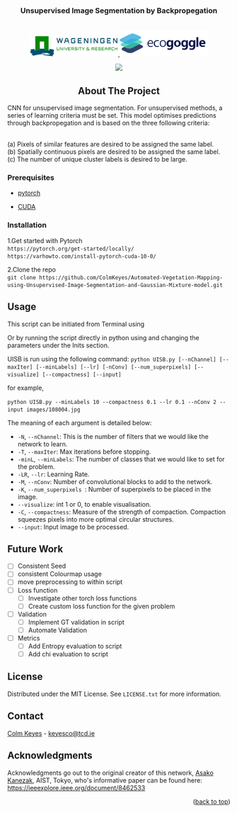 <div id="top"></div>
<!--
*** Thanks for checking out the Best-README-Template. If you have a suggestion
*** that would make this better, please fork the repo and create a pull request
*** or simply open an issue with the tag "enhancement".
*** Don't forget to give the project a star!
*** Thanks again! Now go create something AMAZING! :D
-->



<!-- PROJECT SHIELDS -->
<!--
*** I'm using markdown "reference style" links for readability.
*** Reference links are enclosed in brackets [ ] instead of parentheses ( ).
*** See the bottom of this document for the declaration of the reference variables
*** for contributors-url, forks-url, etc. This is an optional, concise syntax you may use.
*** https://www.markdownguide.org/basic-syntax/#reference-style-links
-->



<!-- PROJECT LOGO -->

  <h3 align="center">Unsupervised Image Segmentation by Backpropegation</h3>

<br />

<div align="center">
  <a href="https://www.wur.nl/en/research-results/chair-groups/environmental-sciences/laboratory-of-geo-information-science-and-remote-sensing.htm">
    <img src="Logos/WUR.png" alt="WUR" width="200" height="45">
  </a>
   <a href="https://www.ecogoggle.nl/">
    <img src="Logos/Ecogoggle.png" alt="Ecogoggle" width="200" height="60">
  </a>


  ![](Tiger_Segmentation_Example.gif)



<!-- ABOUT THE PROJECT -->
## About The Project
<div>
<div align="left">  
CNN for unsupervised image segmentation. For unsupervised methods, a series of learning criteria must be set. This model optimises predictions through backpropegation and is based on the three following criteria: <br />
  <br />

  (a) Pixels of similar features are desired to be assigned the same label.<br />
  (b) Spatially continuous pixels are desired to be assigned the same label.<br />
  (c) The number of unique cluster labels is desired to be large.<br />

### Prerequisites


    
* [pytorch](https://pytorch.org/)
  

  
* [CUDA](https://developer.nvidia.com/cuda-toolkit)

<div>
  
### Installation


  
  1.Get started with Pytorch <br />
`https://pytorch.org/get-started/locally/` <br />
`https://varhowto.com/install-pytorch-cuda-10-0/`  <br />
  
  2.Clone the repo <br />
`git clone https://github.com/ColmKeyes/Automated-Vegetation-Mapping-using-Unsupervised-Image-Segmentation-and-Gaussian-Mixture-model.git` <br />
 



<!-- USAGE EXAMPLES -->
## Usage

This script can be initiated from Terminal using

Or by running the script directly in python using and changing the parameters under the Inits section.

UISB is run using the following command:
```python UISB.py [--nChannel] [--maxIter] [--minLabels] [--lr] [-nConv] [--num_superpixels] [--visualize] [--compactness] [--input]```

for example, 

`python UISB.py --minLabels 10 --compactness 0.1 --lr 0.1 --nConv 2 --input images/108004.jpg`

The meaning of each argument is detailed below:
* ``-N``, ``--nChannel``: This is the number of filters that we would like the network to learn. 
* ``-T``, ``--maxIter``: Max iterations before stopping.
* ``-minL``, ``--minLabels``: The number of classes that we would like to set for the problem.
* ``-LR``, ``--lr``: Learning Rate.
* ``-M``, ``--nConv``: Number of convolutional blocks to add to the network. 
* ``-K``, ``--num_superpixels ``: Number of superpixels to be placed in the image.
* ``--visualize``: int 1 or 0, to enable visualisation.
* ``-C``, ``--compactness``: Measure of the strength of compaction. Compaction squeezes pixels into more optimal circular structures.
*  ``--input``: Input image to be processed.


<!-- Future Work -->
## Future Work

- [ ] Consistent Seed
- [ ] consistent Colourmap usage
- [ ] move preprocessing to within script
- [ ] Loss function
    - [ ] Investigate other torch loss functions
    - [ ] Create custom loss function for the given problem
- [ ] Validation
    - [ ] Implement GT validation in script
    - [ ] Automate Validation
- [ ] Metrics
    - [ ] Add Entropy evaluation to script
    - [ ] Add chi evaluation to script
  
<!-- LICENSE -->
## License

Distributed under the MIT License. See `LICENSE.txt` for more information.



<!-- CONTACT -->
## Contact

[Colm Keyes](https://www.linkedin.com/in/colm-keyes-4960a5132/) - keyesco@tcd.ie

  
<!-- ACKNOWLEDGMENTS -->
## Acknowledgments
Acknowledgments go out to the original creator of this network, [Asako Kanezak](https://github.com/kanezaki), AIST, Tokyo,
who's informative paper can be found here: https://ieeexplore.ieee.org/document/8462533

<p align="right">(<a href="#top">back to top</a>)</p>



<!-- MARKDOWN LINKS & IMAGES -->
<!-- https://www.markdownguide.org/basic-syntax/#reference-style-links -->
[contributors-shield]: https://img.shields.io/github/contributors/othneildrew/Best-README-Template.svg?style=for-the-badge
